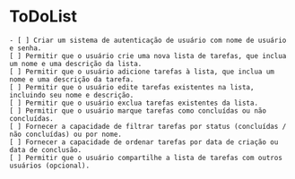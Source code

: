 # ToDoList
    - [ ] Criar um sistema de autenticação de usuário com nome de usuário e senha.
    [ ] Permitir que o usuário crie uma nova lista de tarefas, que inclua um nome e uma descrição da lista.
    [ ] Permitir que o usuário adicione tarefas à lista, que inclua um nome e uma descrição da tarefa.
    [ ] Permitir que o usuário edite tarefas existentes na lista, incluindo seu nome e descrição.
    [ ] Permitir que o usuário exclua tarefas existentes da lista.
    [ ] Permitir que o usuário marque tarefas como concluídas ou não concluídas.
    [ ] Fornecer a capacidade de filtrar tarefas por status (concluídas / não concluídas) ou por nome.
    [ ] Fornecer a capacidade de ordenar tarefas por data de criação ou data de conclusão.
    [ ] Permitir que o usuário compartilhe a lista de tarefas com outros usuários (opcional).